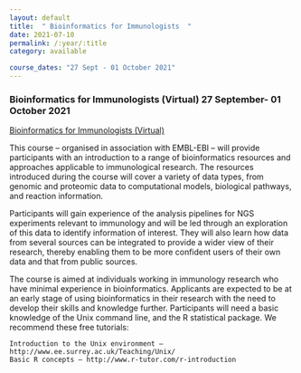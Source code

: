 ```yaml
---
layout: default
title:  " Bioinformatics for Immunologists  "
date: 2021-07-10
permalink: /:year/:title
category: available

course_dates: "27 Sept - 01 October 2021"
---
```


### Bioinformatics for Immunologists (Virtual) 27 September- 01 October 2021

[ Bioinformatics for Immunologists (Virtual)](https://coursesandconferences.wellcomeconnectingscience.org/event/bioinformatics-for-immunologists-virtual-20210927/?utm_source=dotdigital&utm_medium=Email_Virtual&utm_campaign=BioinformaticsImmuno21&utm_content=organic_email)

This course – organised in association with EMBL-EBI – will provide participants with an introduction to a range of bioinformatics resources and approaches applicable to immunological research. The resources introduced during the course will cover a variety of data types, from genomic and proteomic data to computational models, biological pathways, and reaction information.

Participants will gain experience of the analysis pipelines for NGS experiments relevant to immunology and will be led through an exploration of this data to identify information of interest. They will also learn how data from several sources can be integrated to provide a wider view of their research, thereby enabling them to be more confident users of their own data and that from public sources.

The course is aimed at individuals working in immunology research who have minimal experience in bioinformatics. Applicants are expected to be at an early stage of using bioinformatics in their research with the need to develop their skills and knowledge further. Participants will need a basic knowledge of the Unix command line, and the R statistical package. We recommend these free tutorials:

    Introduction to the Unix environment – http://www.ee.surrey.ac.uk/Teaching/Unix/
    Basic R concepts – http://www.r-tutor.com/r-introduction
